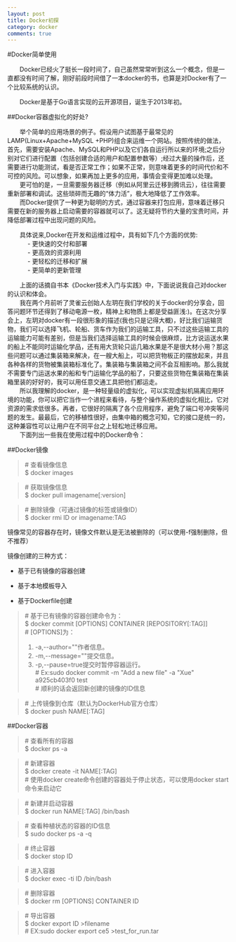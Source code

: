 ```yaml
---
layout: post
title: Docker初探
category: docker
comments: true
---
```


#Docker简单使用

&emsp;&emsp;Docker已经火了挺长一段时间了，自己虽然常常听到这么一个概念，但是一直都没有时间了解，刚好前段时间借了一本docker的书，也算是对Docker有了一个比较系统的认识。

&emsp;&emsp;Docker是基于Go语言实现的云开源项目，诞生于2013年初。

##Docker容器虚拟化的好处?

&emsp;&emsp;举个简单的应用场景的例子。假设用户试图基于最常见的LAMP(Linux+Apache+MySQL +PHP)组合来运维一个网站。按照传统的做法，首先，需要安装Apache、MySQL和PHP以及它们各自运行所以来的环境;之后分别对它们进行配置（包括创建合适的用户和配置参数等）;经过大量的操作后，还需要进行功能测试，看是否正常工作；如果不正常，则意味着更多的时间代价和不可控的风险。可以想象，如果再加上更多的应用，事情会变得更加难以处理。  
&emsp;&emsp;更可怕的是，一旦需要服务器迁移（例如从阿里云迁移到腾讯云），往往需要重新部署和调试。这些琐碎而无趣的“体力活”，极大地降低了工作效率。  
&emsp;&emsp;而Docker提供了一种更为聪明的方式，通过容器来打包应用，意味着迁移只需要在新的服务器上启动需要的容器就可以了。这无疑将节约大量的宝贵时间，并降低部署过程中出现问题的风险。  

&emsp;&emsp;具体说来,Docker在开发和运维过程中，具有如下几个方面的优势:  
&emsp;&emsp;&emsp;  - 更快速的交付和部署  
&emsp;&emsp;&emsp;  - 更高效的资源利用   
&emsp;&emsp;&emsp;  - 更轻松的迁移和扩展  
&emsp;&emsp;&emsp;  - 更简单的更新管理  

&emsp;&emsp;上面的话摘自书本《Docker技术入门与实践》中，下面说说我自己对docker的认识和体会。  
&emsp;&emsp;我在两个月前听了灵雀云创始人左玥在我们学校的关于docker的分享会，回答问题环节还得到了移动电源一枚，精神上和物质上都是受益匪浅:)。在这次分享会上，左玥对docker有一段很形象的描述(我也只是记得大概)，好比我们运输货物，我们可以选择飞机、轮船、货车作为我们的运输工具，只不过这些运输工具的运输能力可能有差别，但是当我们选择运输工具的时候会很麻烦，比方说运送水果的船上不能同时运输化学品，还有用大货轮只运几箱水果是不是很大材小用？那这些问题可以通过集装箱来解决，在一艘大船上，可以把货物板正的摆放起来，并且各种各样的货物被集装箱标准化了。集装箱与集装箱之间不会互相影响。那么我就不需要专门运送水果的船和专门运输化学品的船了，只要这些货物在集装箱在集装箱里装的好好的，我可以用任意交通工具把他们都运走。  
&emsp;&emsp;所以我理解的docker，是一种轻量级的虚拟化，可以实现虚拟机隔离应用环境的功能，你可以把它当作一个进程来看待，与整个操作系统的虚拟化相比，它对资源的需求低很多。再者，它很好的隔离了各个应用程序，避免了端口号冲突等问题的发生。最最后，它的移植性很好，由集中箱的概念可知，它的接口是统一的，这种兼容性可以让用户在不同平台之上轻松地迁移应用。  
&emsp;&emsp;下面列出一些我在使用过程中的Docker命令：

##Docker镜像

>\# 查看镜像信息  
>$ docker images  

>\# 获取镜像信息  
>$ docker pull imagename[:version]

>\# 删除镜像（可通过镜像的标签或镜像ID）  
>$ docker rmi ID or imagename:TAG

镜像常见的容器存在时，镜像文件默认是无法被删除的（可以使用-f强制删除，但不推荐）

镜像创建的三种方式：

* 基于已有镜像的容器创建  

* 基于本地模板导入

* 基于Dockerfile创建 

>\# 基于已有镜像的容器创建命令为：  
>$ docker commit [OPTIONS] CONTAINER [REPOSITORY[:TAG]]  
>\# [OPTIONS]为：  
>1. -a,--author=""作者信息。  
>2. -m,--message=""提交信息。  
>3. -p,--pause=true提交时暂停容器运行。  
>\# Ex:sudo docker commit -m "Add a new file" -a "Xue" a925cb403f0 test  
>\# 顺利的话会返回新创建的镜像的ID信息

>\# 上传镜像到仓库（默认为DockerHub官方仓库）  
>$ docker push NAME[:TAG]

##Docker容器

>\# 查看所有的容器   
>$ docker ps -a  

>\# 新建容器   
>$ docker create -it NAME[:TAG]  
>\# 使用docker create命令创建的容器处于停止状态，可以使用docker start命令来启动它

>\# 新建并启动容器   
>$ docker run NAME[:TAG] /bin/bash

>\# 查看种植状态的容器的ID信息  
>$ sudo docker ps -a -q    

>\# 终止容器  
>$ docker stop ID

>\# 进入容器  
>$ docker exec -ti ID /bin/bash

>\# 删除容器  
>$ docker rm [OPTIONS] CONTAINER ID

>\# 导出容器  
>$ docker export ID >filename  
>\# EX:sudo docker export ce5 >test_for_run.tar


